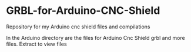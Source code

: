 # GRBL-for-Arduino-CNC-Shield
Repository for my Arduino cnc shield files and compilations

In the Arduino directory are the files for Arduino Cnc Shield grbl and more files.
Extract to view files
